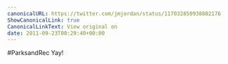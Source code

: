 ```yaml
---
canonicalURL: https://twitter.com/jmjordan/status/117032850938802176
ShowCanonicalLink: true
CanonicalLinkText: View original on
date: 2011-09-23T00:29:40+00:00
---
```

#ParksandRec Yay!
